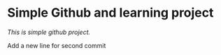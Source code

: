 # Simple Github and learning project

_This is simple github project._

Add a new line for second commit